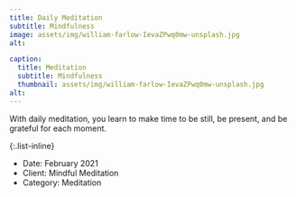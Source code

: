 ```yaml
---
title: Daily Meditation
subtitle: Mindfulness
image: assets/img/william-farlow-IevaZPwq0mw-unsplash.jpg
alt: 

caption:
  title: Meditation
  subtitle: Mindfulness
  thumbnail: assets/img/william-farlow-IevaZPwq0mw-unsplash.jpg
alt: 
---
```

With daily meditation, you learn to make time to be still, be present, and be grateful for each moment. 

{:.list-inline}
- Date: February 2021
- Client: Mindful Meditation
- Category: Meditation

